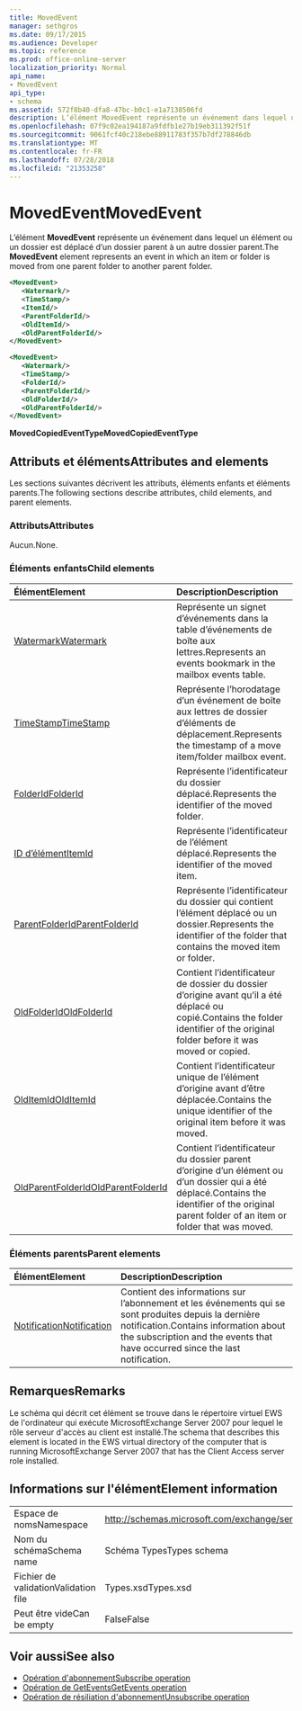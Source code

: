 ```yaml
---
title: MovedEvent
manager: sethgros
ms.date: 09/17/2015
ms.audience: Developer
ms.topic: reference
ms.prod: office-online-server
localization_priority: Normal
api_name:
- MovedEvent
api_type:
- schema
ms.assetid: 572f8b40-dfa8-47bc-b0c1-e1a7138506fd
description: L’élément MovedEvent représente un événement dans lequel un élément ou un dossier est déplacé d’un dossier parent à un autre dossier parent.
ms.openlocfilehash: 07f9c02ea194187a9fdfb1e27b19eb311392f51f
ms.sourcegitcommit: 9061fcf40c218ebe88911783f357b7df278846db
ms.translationtype: MT
ms.contentlocale: fr-FR
ms.lasthandoff: 07/28/2018
ms.locfileid: "21353258"
---
```

# <a name="movedevent"></a><span data-ttu-id="97828-103">MovedEvent</span><span class="sxs-lookup"><span data-stu-id="97828-103">MovedEvent</span></span>

<span data-ttu-id="97828-104">L’élément **MovedEvent** représente un événement dans lequel un élément ou un dossier est déplacé d’un dossier parent à un autre dossier parent.</span><span class="sxs-lookup"><span data-stu-id="97828-104">The **MovedEvent** element represents an event in which an item or folder is moved from one parent folder to another parent folder.</span></span> 
  
```xml
<MovedEvent>
   <Watermark/>
   <TimeStamp/>
   <ItemId/>
   <ParentFolderId/>
   <OldItemId/>
   <OldParentFolderId/>
</MovedEvent>
```

```xml
<MovedEvent>
   <Watermark/>
   <TimeStamp/>
   <FolderId/>
   <ParentFolderId/>
   <OldFolderId/>
   <OldParentFolderId/>
</MovedEvent>
```


<span data-ttu-id="97828-105">**MovedCopiedEventType**</span><span class="sxs-lookup"><span data-stu-id="97828-105">**MovedCopiedEventType**</span></span>

## <a name="attributes-and-elements"></a><span data-ttu-id="97828-106">Attributs et éléments</span><span class="sxs-lookup"><span data-stu-id="97828-106">Attributes and elements</span></span>

<span data-ttu-id="97828-107">Les sections suivantes décrivent les attributs, éléments enfants et éléments parents.</span><span class="sxs-lookup"><span data-stu-id="97828-107">The following sections describe attributes, child elements, and parent elements.</span></span>
  
### <a name="attributes"></a><span data-ttu-id="97828-108">Attributs</span><span class="sxs-lookup"><span data-stu-id="97828-108">Attributes</span></span>

<span data-ttu-id="97828-109">Aucun.</span><span class="sxs-lookup"><span data-stu-id="97828-109">None.</span></span>
  
### <a name="child-elements"></a><span data-ttu-id="97828-110">Éléments enfants</span><span class="sxs-lookup"><span data-stu-id="97828-110">Child elements</span></span>

|<span data-ttu-id="97828-111">**Élément**</span><span class="sxs-lookup"><span data-stu-id="97828-111">**Element**</span></span>|<span data-ttu-id="97828-112">**Description**</span><span class="sxs-lookup"><span data-stu-id="97828-112">**Description**</span></span>|
|:-----|:-----|
|[<span data-ttu-id="97828-113">Watermark</span><span class="sxs-lookup"><span data-stu-id="97828-113">Watermark</span></span>](watermark.md) <br/> |<span data-ttu-id="97828-114">Représente un signet d’événements dans la table d’événements de boîte aux lettres.</span><span class="sxs-lookup"><span data-stu-id="97828-114">Represents an events bookmark in the mailbox events table.</span></span>  <br/> |
|[<span data-ttu-id="97828-115">TimeStamp</span><span class="sxs-lookup"><span data-stu-id="97828-115">TimeStamp</span></span>](timestamp.md) <br/> |<span data-ttu-id="97828-116">Représente l’horodatage d’un événement de boîte aux lettres de dossier d’éléments de déplacement.</span><span class="sxs-lookup"><span data-stu-id="97828-116">Represents the timestamp of a move item/folder mailbox event.</span></span>  <br/> |
|[<span data-ttu-id="97828-117">FolderId</span><span class="sxs-lookup"><span data-stu-id="97828-117">FolderId</span></span>](folderid.md) <br/> |<span data-ttu-id="97828-118">Représente l’identificateur du dossier déplacé.</span><span class="sxs-lookup"><span data-stu-id="97828-118">Represents the identifier of the moved folder.</span></span>  <br/> |
|[<span data-ttu-id="97828-119">ID d’élément</span><span class="sxs-lookup"><span data-stu-id="97828-119">ItemId</span></span>](itemid.md) <br/> |<span data-ttu-id="97828-120">Représente l’identificateur de l’élément déplacé.</span><span class="sxs-lookup"><span data-stu-id="97828-120">Represents the identifier of the moved item.</span></span>  <br/> |
|[<span data-ttu-id="97828-121">ParentFolderId</span><span class="sxs-lookup"><span data-stu-id="97828-121">ParentFolderId</span></span>](parentfolderid.md) <br/> |<span data-ttu-id="97828-122">Représente l’identificateur du dossier qui contient l’élément déplacé ou un dossier.</span><span class="sxs-lookup"><span data-stu-id="97828-122">Represents the identifier of the folder that contains the moved item or folder.</span></span>  <br/> |
|[<span data-ttu-id="97828-123">OldFolderId</span><span class="sxs-lookup"><span data-stu-id="97828-123">OldFolderId</span></span>](oldfolderid.md) <br/> |<span data-ttu-id="97828-124">Contient l’identificateur de dossier du dossier d’origine avant qu’il a été déplacé ou copié.</span><span class="sxs-lookup"><span data-stu-id="97828-124">Contains the folder identifier of the original folder before it was moved or copied.</span></span>  <br/> |
|[<span data-ttu-id="97828-125">OldItemId</span><span class="sxs-lookup"><span data-stu-id="97828-125">OldItemId</span></span>](olditemid.md) <br/> |<span data-ttu-id="97828-126">Contient l’identificateur unique de l’élément d’origine avant d’être déplacée.</span><span class="sxs-lookup"><span data-stu-id="97828-126">Contains the unique identifier of the original item before it was moved.</span></span>  <br/> |
|[<span data-ttu-id="97828-127">OldParentFolderId</span><span class="sxs-lookup"><span data-stu-id="97828-127">OldParentFolderId</span></span>](oldparentfolderid.md) <br/> |<span data-ttu-id="97828-128">Contient l’identificateur du dossier parent d’origine d’un élément ou d’un dossier qui a été déplacé.</span><span class="sxs-lookup"><span data-stu-id="97828-128">Contains the identifier of the original parent folder of an item or folder that was moved.</span></span>  <br/> |
   
### <a name="parent-elements"></a><span data-ttu-id="97828-129">Éléments parents</span><span class="sxs-lookup"><span data-stu-id="97828-129">Parent elements</span></span>

|<span data-ttu-id="97828-130">**Élément**</span><span class="sxs-lookup"><span data-stu-id="97828-130">**Element**</span></span>|<span data-ttu-id="97828-131">**Description**</span><span class="sxs-lookup"><span data-stu-id="97828-131">**Description**</span></span>|
|:-----|:-----|
|[<span data-ttu-id="97828-132">Notification</span><span class="sxs-lookup"><span data-stu-id="97828-132">Notification</span></span>](notification-ex15websvcsotherref.md) <br/> |<span data-ttu-id="97828-133">Contient des informations sur l’abonnement et les événements qui se sont produites depuis la dernière notification.</span><span class="sxs-lookup"><span data-stu-id="97828-133">Contains information about the subscription and the events that have occurred since the last notification.</span></span>  <br/> |
   
## <a name="remarks"></a><span data-ttu-id="97828-134">Remarques</span><span class="sxs-lookup"><span data-stu-id="97828-134">Remarks</span></span>

<span data-ttu-id="97828-135">Le schéma qui décrit cet élément se trouve dans le répertoire virtuel EWS de l'ordinateur qui exécute MicrosoftExchange Server 2007 pour lequel le rôle serveur d'accès au client est installé.</span><span class="sxs-lookup"><span data-stu-id="97828-135">The schema that describes this element is located in the EWS virtual directory of the computer that is running MicrosoftExchange Server 2007 that has the Client Access server role installed.</span></span>
  
## <a name="element-information"></a><span data-ttu-id="97828-136">Informations sur l'élément</span><span class="sxs-lookup"><span data-stu-id="97828-136">Element information</span></span>

|||
|:-----|:-----|
|<span data-ttu-id="97828-137">Espace de noms</span><span class="sxs-lookup"><span data-stu-id="97828-137">Namespace</span></span>  <br/> |http://schemas.microsoft.com/exchange/services/2006/types  <br/> |
|<span data-ttu-id="97828-138">Nom du schéma</span><span class="sxs-lookup"><span data-stu-id="97828-138">Schema name</span></span>  <br/> |<span data-ttu-id="97828-139">Schéma Types</span><span class="sxs-lookup"><span data-stu-id="97828-139">Types schema</span></span>  <br/> |
|<span data-ttu-id="97828-140">Fichier de validation</span><span class="sxs-lookup"><span data-stu-id="97828-140">Validation file</span></span>  <br/> |<span data-ttu-id="97828-141">Types.xsd</span><span class="sxs-lookup"><span data-stu-id="97828-141">Types.xsd</span></span>  <br/> |
|<span data-ttu-id="97828-142">Peut être vide</span><span class="sxs-lookup"><span data-stu-id="97828-142">Can be empty</span></span>  <br/> |<span data-ttu-id="97828-143">False</span><span class="sxs-lookup"><span data-stu-id="97828-143">False</span></span>  <br/> |
   
## <a name="see-also"></a><span data-ttu-id="97828-144">Voir aussi</span><span class="sxs-lookup"><span data-stu-id="97828-144">See also</span></span>

- [<span data-ttu-id="97828-145">Opération d'abonnement</span><span class="sxs-lookup"><span data-stu-id="97828-145">Subscribe operation</span></span>](subscribe-operation.md) 
- [<span data-ttu-id="97828-146">Opération de GetEvents</span><span class="sxs-lookup"><span data-stu-id="97828-146">GetEvents operation</span></span>](getevents-operation.md) 
- [<span data-ttu-id="97828-147">Opération de résiliation d'abonnement</span><span class="sxs-lookup"><span data-stu-id="97828-147">Unsubscribe operation</span></span>](unsubscribe-operation.md)

